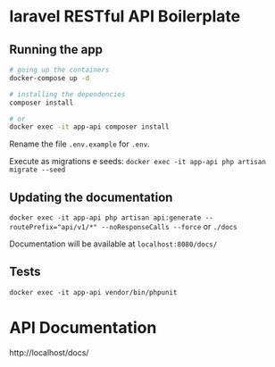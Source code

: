 # laravel RESTful API Boilerplate

## Running the app
```bash
# going up the containers
docker-compose up -d

# installing the dependencies
composer install

# or
docker exec -it app-api composer install
```

Rename the file `.env.example` for `.env`.

Execute as migrations e seeds:
`docker exec -it app-api php artisan migrate --seed`

## Updating the documentation
`docker exec -it app-api php artisan api:generate --routePrefix="api/v1/*" --noResponseCalls --force`
or
`./docs`

Documentation will be available at `localhost:8080/docs/`

## Tests
`docker exec -it app-api vendor/bin/phpunit`

# API Documentation

http://localhost/docs/
